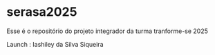 # serasa2025
Esse é o repositório do projeto integrador da turma tranforme-se 2025


Launch : Iashiley da Silva Siqueira